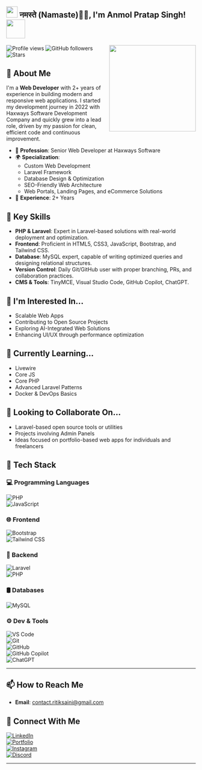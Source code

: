 # <h2><img src="https://emojis.slackmojis.com/emojis/images/1531849430/4246/blob-sunglasses.gif?1531849430" width="30"/> नमस्ते (Namaste)🙏🏻, I'm Anmol Pratap Singh! <img src="https://media.giphy.com/media/12oufCB0MyZ1Go/giphy.gif" width="50"></h2>
<img align='right' src="https://media.giphy.com/media/M9gbBd9nbDrOTu1Mqx/giphy.gif" width="230">

![Profile views](https://komarev.com/ghpvc/?username=Ritik-Saini-Git&color=blue)
![GitHub followers](https://img.shields.io/github/followers/Ritik-Saini-Git?label=Followers&style=social)
![Stars](https://img.shields.io/github/stars/Ritik-Saini-Git?style=social)

## 🚀 About Me
I'm a **Web Developer** with 2+ years of experience in building modern and responsive web applications. I started my development journey in 2022 with Haxways Software Development Company and quickly grew into a lead role, driven by my passion for clean, efficient code and continuous improvement.

- 💼 **Profession**: Senior Web Developer at Haxways Software  
- 🌍 **Specialization**:  
  - Custom Web Development  
  - Laravel Framework  
  - Database Design & Optimization  
  - SEO-Friendly Web Architecture  
  - Web Portals, Landing Pages, and eCommerce Solutions  
- 🎯 **Experience**: 2+ Years  

## 🔧 Key Skills

- **PHP & Laravel**: Expert in Laravel-based solutions with real-world deployment and optimization.
- **Frontend**: Proficient in HTML5, CSS3, JavaScript, Bootstrap, and Tailwind CSS.
- **Database**: MySQL expert, capable of writing optimized queries and designing relational structures.
- **Version Control**: Daily Git/GitHub user with proper branching, PRs, and collaboration practices.
- **CMS & Tools**: TinyMCE, Visual Studio Code, GitHub Copilot, ChatGPT.

## 👀 I'm Interested In...
- Scalable Web Apps  
- Contributing to Open Source Projects  
- Exploring AI-Integrated Web Solutions  
- Enhancing UI/UX through performance optimization  

## 🌱 Currently Learning...
- Livewire  
- Core JS  
- Core PHP  
- Advanced Laravel Patterns  
- Docker & DevOps Basics  

## 💞️ Looking to Collaborate On...
- Laravel-based open source tools or utilities  
- Projects involving Admin Panels  
- Ideas focused on portfolio-based web apps for individuals and freelancers  

## 🚀 Tech Stack

### 💻 Programming Languages  
![PHP](https://img.shields.io/badge/PHP-777BB4?style=flat&logo=php&logoColor=white)  
![JavaScript](https://img.shields.io/badge/JavaScript-F7DF1E?style=flat&logo=javascript&logoColor=black)

### 🌐 Frontend  
![Bootstrap](https://img.shields.io/badge/Bootstrap-7952B3?style=flat&logo=bootstrap&logoColor=white)  
![Tailwind CSS](https://img.shields.io/badge/TailwindCSS-38B2AC?style=flat&logo=tailwind-css&logoColor=white)

### 🧩 Backend  
![Laravel](https://img.shields.io/badge/Laravel-FF2D20?style=flat&logo=laravel&logoColor=white)  
![PHP](https://img.shields.io/badge/PHP-777BB4?style=flat&logo=php&logoColor=white)

### 🛢 Databases  
![MySQL](https://img.shields.io/badge/MySQL-4479A1?style=flat&logo=mysql&logoColor=white)

### ⚙️ Dev & Tools  
![VS Code](https://img.shields.io/badge/VS%20Code-007ACC?style=flat&logo=visual-studio-code&logoColor=white)  
![Git](https://img.shields.io/badge/Git-F05032?style=flat&logo=git&logoColor=white)  
![GitHub](https://img.shields.io/badge/GitHub-181717?style=flat&logo=github&logoColor=white)  
![GitHub Copilot](https://img.shields.io/badge/GitHub_Copilot-1DBF73?style=flat&logo=github&logoColor=white)  
![ChatGPT](https://img.shields.io/badge/ChatGPT-10A37F?style=flat&logo=openai&logoColor=white)

---

## 📫 How to Reach Me
- **Email**: contact.ritiksaini@gmail.com

## 🔗 Connect With Me

[![LinkedIn](https://img.shields.io/badge/LinkedIn-blue?style=flat&logo=linkedin)](https://www.linkedin.com/in/ritik-saini-web-developer/)  
[![Portfolio](https://img.shields.io/badge/Portfolio-000?style=flat&logo=vercel&logoColor=white)](https://ritiksaini.in)  
[![Instagram](https://img.shields.io/badge/Instagram-E4405F?style=flat&logo=instagram&logoColor=white)](https://www.instagram.com/mr._ritik_saini_/)  
[![Discord](https://img.shields.io/badge/Discord-5865F2?style=flat&logo=discord&logoColor=white)](https://discord.com/users/930532968487845928)

---
